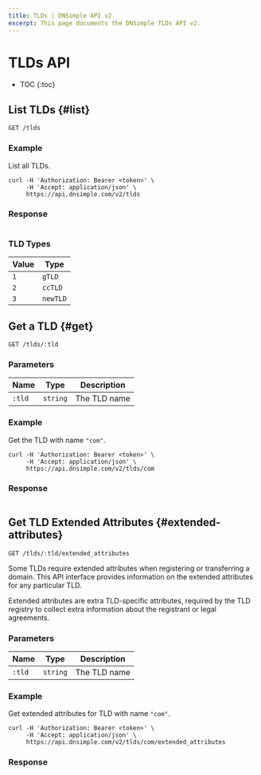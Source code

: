 ```yaml
---
title: TLDs | DNSimple API v2
excerpt: This page documents the DNSimple TLDs API v2.
---
```


# TLDs API

* TOC
{:toc}


## List TLDs {#list}

    GET /tlds

### Example

List all TLDs.

    curl -H 'Authorization: Bearer <token>' \
         -H 'Accept: application/json' \
         https://api.dnsimple.com/v2/tlds

### Response

~~~json
~~~

### TLD Types

Value | Type
------|-----
`1`   | `gTLD`
`2`   | `ccTLD`
`3`   | `newTLD`

## Get a TLD {#get}

    GET /tlds/:tld

### Parameters

Name | Type | Description
-----|------|------------
`:tld` | `string` | The TLD name

### Example

Get the TLD with name `"com"`.

    curl -H 'Authorization: Bearer <token>' \
         -H 'Accept: application/json' \
         https://api.dnsimple.com/v2/tlds/com

### Response

~~~json
~~~

## Get TLD Extended Attributes {#extended-attributes}

    GET /tlds/:tld/extended_attributes

Some TLDs require extended attributes when registering or transferring a domain.
This API interface provides information on the extended attributes for any particular TLD.

Extended attributes are extra TLD-specific attributes, required by the TLD registry to collect extra information about the registrant or legal agreements.

### Parameters

Name | Type | Description
-----|------|------------
`:tld` | `string` | The TLD name

### Example

Get extended attributes for TLD with name `"com"`.

    curl -H 'Authorization: Bearer <token>' \
         -H 'Accept: application/json' \
         https://api.dnsimple.com/v2/tlds/com/extended_attributes

### Response

~~~json
~~~
